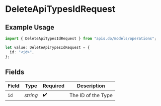 # DeleteApiTypesIdRequest

## Example Usage

```typescript
import { DeleteApiTypesIdRequest } from "apis.do/models/operations";

let value: DeleteApiTypesIdRequest = {
  id: "<id>",
};
```

## Fields

| Field              | Type               | Required           | Description        |
| ------------------ | ------------------ | ------------------ | ------------------ |
| `id`               | *string*           | :heavy_check_mark: | The ID of the Type |